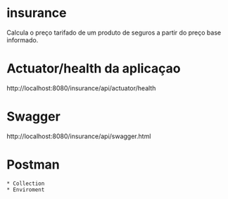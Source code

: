 # insurance
Calcula o preço tarifado de um produto de seguros a partir do preço base informado.

# Actuator/health da aplicaçao
http://localhost:8080/insurance/api/actuator/health

# Swagger
http://localhost:8080/insurance/api/swagger.html

# Postman
    * Collection
    * Enviroment